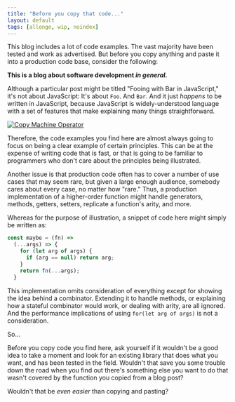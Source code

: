 ```yaml
---
title: "Before you copy that code..."
layout: default
tags: [allonge, wip, noindex]
---
```


This blog includes a lot of code examples. The vast majority have been tested and work as advertised. But before you copy anything and paste it into a production code base, consider the following:

**This is a blog about software development *in general*.**

Although a particular post might be titled "Fooing with Bar in JavaScript," it's not about JavaScript: It's about `Foo`. And `Bar`. And it just *happens* to be written in JavaScript, because JavaScript is widely-understood language with a set of features that make explaining many things straightforward.

[![Copy Machine Operator](/assets/images/copy-machine-operator.jpg)](https://www.flickr.com/photos/wonderlane/3234368267)

Therefore, the code examples you find here are almost always going to focus on being a clear example of certain principles. This can be at the expense of writing code that is fast, or that is going to be familiar to programmers who don't care about the principles being illustrated.

Another issue is that production code often has to cover a number of use cases that may seem rare, but given a large enough audience, somebody cares about every case, no matter how "rare." Thus, a production implementation of a higher-order function might handle generators, methods, getters, setters, replicate a function's arity, and more.

Whereas for the purpose of illustration, a snippet of code here might simply be written as:

```javascript
const maybe = (fn) =>
  (...args) => {
    for (let arg of args) {
      if (arg == null) return arg;
    }
    return fn(...args);
  }
```

This implementation omits consideration of everything except for showing the idea behind a combinator. Extending it to handle methods, or explaining how a stateful combinator would work, or dealing with arity, are all ignored. And the performance implications of using `for(let arg of args)` is not a consideration.

So...

Before you copy code you find here, ask yourself if it wouldn't be a good idea to take a moment and look for an existing library that does what you want, and has been tested in the field. Wouldn't that save you some trouble down the road when you find out there's something else you want to do that wasn't covered by the function you copied from a blog post?

Wouldn't that be *even easier* than copying and pasting?

